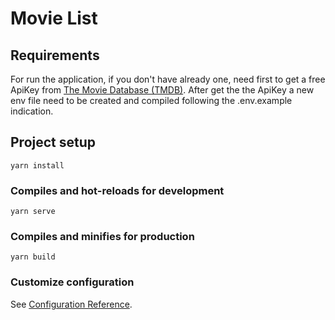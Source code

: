 # Movie List

## Requirements

For run the application, if you don't have already one, need first to get a free ApiKey from [The Movie Database (TMDB)](https://www.themoviedb.org/).
After get the the ApiKey a new env file need to be created and compiled following the .env.example indication. 


## Project setup
```
yarn install
```

### Compiles and hot-reloads for development
```
yarn serve
```

### Compiles and minifies for production
```
yarn build
```

### Customize configuration
See [Configuration Reference](https://cli.vuejs.org/config/).

